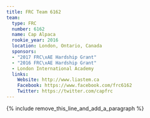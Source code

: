 ```yaml
---
title: FRC Team 6162
team:
  type: FRC
  number: 6162
  name: Cap Alpaca
  rookie_year: 2016
  location: London, Ontario, Canada
  sponsors:
  - "2017 FRC\xAE Hardship Grant"
  - "2016 FRC\xAE Hardship Grant"
  - London International Academy
  links:
    Website: http://www.liastem.ca
    Facebook: https://www.facebook.com/frc6162
    Twitter: https://twitter.com/capfrc
---
```


{% include remove_this_line_and_add_a_paragraph %}